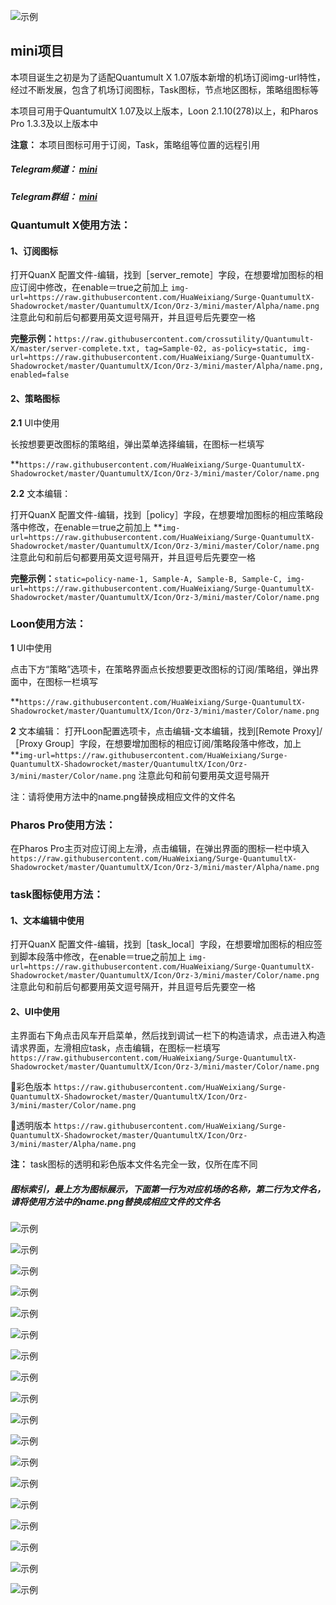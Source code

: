 ![示例](https://raw.githubusercontent.com/HuaWeixiang/Surge-QuantumultX-Shadowrocket/master/QuantumultX/Icon/Orz-3/mini/none/头部.png)

## mini项目

本项目诞生之初是为了适配Quantumult X 1.07版本新增的机场订阅img-url特性，经过不断发展，包含了机场订阅图标，Task图标，节点地区图标，策略组图标等

本项目可用于QuantumultX 1.07及以上版本，Loon 2.1.10(278)以上，和Pharos Pro 1.3.3及以上版本中

**注意：** 本项目图标可用于订阅，Task，策略组等位置的远程引用

##### Telegram频道： [mini](https://t.me/Orzmini)

##### Telegram群组： [mini](https://t.me/Orz_mini)

### Quantumult X使用方法：

####  1、订阅图标
  
  打开QuanX 配置文件-编辑，找到［server_remote］字段，在想要增加图标的相应订阅中修改，在enable＝true之前加上
  `img-url=https://raw.githubusercontent.com/HuaWeixiang/Surge-QuantumultX-Shadowrocket/master/QuantumultX/Icon/Orz-3/mini/master/Alpha/name.png`
  注意此句和前后句都要用英文逗号隔开，并且逗号后先要空一格
  

  **完整示例：**`https://raw.githubusercontent.com/crossutility/Quantumult-X/master/server-complete.txt, tag=Sample-02, as-policy=static, img-url=https://raw.githubusercontent.com/HuaWeixiang/Surge-QuantumultX-Shadowrocket/master/QuantumultX/Icon/Orz-3/mini/master/Alpha/name.png, enabled=false`

####  2、策略图标
  
  **2.1** UI中使用
  
  长按想要更改图标的策略组，弹出菜单选择编辑，在图标一栏填写 

**`https://raw.githubusercontent.com/HuaWeixiang/Surge-QuantumultX-Shadowrocket/master/QuantumultX/Icon/Orz-3/mini/master/Color/name.png`
  
  **2.2** 文本编辑：
  
  打开QuanX 配置文件-编辑，找到［policy］字段，在想要增加图标的相应策略段落中修改，在enable＝true之前加上 
  **`img-url=https://raw.githubusercontent.com/HuaWeixiang/Surge-QuantumultX-Shadowrocket/master/QuantumultX/Icon/Orz-3/mini/master/Color/name.png`  注意此句和前后句都要用英文逗号隔开，并且逗号后先要空一格

  **完整示例：**`static=policy-name-1, Sample-A, Sample-B, Sample-C, img-url=https://raw.githubusercontent.com/HuaWeixiang/Surge-QuantumultX-Shadowrocket/master/QuantumultX/Icon/Orz-3/mini/master/Color/name.png`

### Loon使用方法：

  **1** UI中使用
  
  点击下方“策略”选项卡，在策略界面点长按想要更改图标的订阅/策略组，弹出界面中，在图标一栏填写 

  **`https://raw.githubusercontent.com/HuaWeixiang/Surge-QuantumultX-Shadowrocket/master/QuantumultX/Icon/Orz-3/mini/master/Color/name.png`


  **2** 文本编辑：
  打开Loon配置选项卡，点击编辑-文本编辑，找到[Remote Proxy]/［Proxy Group］字段，在想要增加图标的相应订阅/策略段落中修改，加上 **`img-url=https://raw.githubusercontent.com/HuaWeixiang/Surge-QuantumultX-Shadowrocket/master/QuantumultX/Icon/Orz-3/mini/master/Color/name.png`  注意此句和前句要用英文逗号隔开

注：请将使用方法中的name.png替换成相应文件的文件名

### Pharos Pro使用方法：

  在Pharos Pro主页对应订阅上左滑，点击编辑，在弹出界面的图标一栏中填入 `https://raw.githubusercontent.com/HuaWeixiang/Surge-QuantumultX-Shadowrocket/master/QuantumultX/Icon/Orz-3/mini/master/Alpha/name.png`
  
### task图标使用方法：

####  1、文本编辑中使用
打开QuanX 配置文件-编辑，找到［task_local］字段，在想要增加图标的相应签到脚本段落中修改，在enable＝true之前加上 `img-url=https://raw.githubusercontent.com/HuaWeixiang/Surge-QuantumultX-Shadowrocket/master/QuantumultX/Icon/Orz-3/mini/master/Color/name.png` 注意此句和前后句都要用英文逗号隔开，并且逗号后先要空一格

####  2、UI中使用
主界面右下角点击风车开启菜单，然后找到调试一栏下的构造请求，点击进入构造请求界面，左滑相应task，点击编辑，在图标一栏填写 `https://raw.githubusercontent.com/HuaWeixiang/Surge-QuantumultX-Shadowrocket/master/QuantumultX/Icon/Orz-3/mini/master/Color/name.png`

🔘彩色版本 `https://raw.githubusercontent.com/HuaWeixiang/Surge-QuantumultX-Shadowrocket/master/QuantumultX/Icon/Orz-3/mini/master/Color/name.png`

🔘透明版本 `https://raw.githubusercontent.com/HuaWeixiang/Surge-QuantumultX-Shadowrocket/master/QuantumultX/Icon/Orz-3/mini/master/Alpha/name.png`

  **注：** task图标的透明和彩色版本文件名完全一致，仅所在库不同

##### 图标索引，最上方为图标展示，下面第一行为对应机场的名称，第二行为文件名，请将使用方法中的name.png替换成相应文件的文件名

![示例](https://raw.githubusercontent.com/HuaWeixiang/Surge-QuantumultX-Shadowrocket/master/QuantumultX/Icon/Orz-3/mini/none/机场.png)

![示例](https://raw.githubusercontent.com/HuaWeixiang/Surge-QuantumultX-Shadowrocket/master/QuantumultX/Icon/Orz-3/mini/none/模板1.png)

![示例](https://raw.githubusercontent.com/HuaWeixiang/Surge-QuantumultX-Shadowrocket/master/QuantumultX/Icon/Orz-3/mini/none/模板2.png)

![示例](https://raw.githubusercontent.com/HuaWeixiang/Surge-QuantumultX-Shadowrocket/master/QuantumultX/Icon/Orz-3/mini/none/模板3.png)

![示例](https://raw.githubusercontent.com/HuaWeixiang/Surge-QuantumultX-Shadowrocket/master/QuantumultX/Icon/Orz-3/mini/none/模板4.png)

![示例](https://raw.githubusercontent.com/HuaWeixiang/Surge-QuantumultX-Shadowrocket/master/QuantumultX/Icon/Orz-3/mini/none/策略.png)

![示例](https://raw.githubusercontent.com/HuaWeixiang/Surge-QuantumultX-Shadowrocket/master/QuantumultX/Icon/Orz-3/mini/none/策略1.png)

![示例](https://raw.githubusercontent.com/HuaWeixiang/Surge-QuantumultX-Shadowrocket/master/QuantumultX/Icon/Orz-3/mini/none/策略2.png)

![示例](https://raw.githubusercontent.com/HuaWeixiang/Surge-QuantumultX-Shadowrocket/master/QuantumultX/Icon/Orz-3/mini/none/地区.png)

![示例](https://raw.githubusercontent.com/HuaWeixiang/Surge-QuantumultX-Shadowrocket/master/QuantumultX/Icon/Orz-3/mini/none/地区1.png)

![示例](https://raw.githubusercontent.com/HuaWeixiang/Surge-QuantumultX-Shadowrocket/master/QuantumultX/Icon/Orz-3/mini/none/Task.png)

![示例](https://raw.githubusercontent.com/HuaWeixiang/Surge-QuantumultX-Shadowrocket/master/QuantumultX/Icon/Orz-3/mini/none/-1.jpg)

![示例](https://raw.githubusercontent.com/HuaWeixiang/Surge-QuantumultX-Shadowrocket/master/QuantumultX/Icon/Orz-3/mini/none/-2.jpg)

![示例](https://raw.githubusercontent.com/HuaWeixiang/Surge-QuantumultX-Shadowrocket/master/QuantumultX/Icon/Orz-3/mini/none/-3.jpg)

![示例](https://raw.githubusercontent.com/HuaWeixiang/Surge-QuantumultX-Shadowrocket/master/QuantumultX/Icon/Orz-3/mini/none/-4.jpg)

![示例](https://raw.githubusercontent.com/HuaWeixiang/Surge-QuantumultX-Shadowrocket/master/QuantumultX/Icon/Orz-3/mini/none/-5.jpg)

![示例](https://raw.githubusercontent.com/HuaWeixiang/Surge-QuantumultX-Shadowrocket/master/QuantumultX/Icon/Orz-3/mini/none/-6.jpg)

![示例](https://raw.githubusercontent.com/HuaWeixiang/Surge-QuantumultX-Shadowrocket/master/QuantumultX/Icon/Orz-3/mini/none/-7.jpg)
